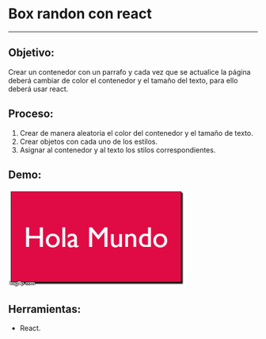# Box randon con react
***

## Objetivo:
Crear un contenedor con un parrafo y cada vez que se actualice la página deberá cambiar de color el contenedor y el tamaño del texto, para ello deberá usar react. 

## Proceso:
1. Crear de manera aleatoria el color del contenedor y el tamaño de texto.
2. Crear objetos con cada uno de los estilos.
3. Asignar al contenedor y al texto los stilos correspondientes.

## Demo:

![Sin titulo](assets/docs/box-randon.gif)

## Herramientas:
- React.



